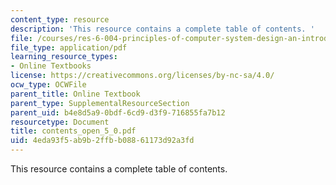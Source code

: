 ```yaml
---
content_type: resource
description: 'This resource contains a complete table of contents. '
file: /courses/res-6-004-principles-of-computer-system-design-an-introduction-spring-2009/4eda93f5ab9b2ffbb08861173d92a3fd_contents_open_5_0.pdf
file_type: application/pdf
learning_resource_types:
- Online Textbooks
license: https://creativecommons.org/licenses/by-nc-sa/4.0/
ocw_type: OCWFile
parent_title: Online Textbook
parent_type: SupplementalResourceSection
parent_uid: b4e8d5a9-0bdf-6cd9-d3f9-716855fa7b12
resourcetype: Document
title: contents_open_5_0.pdf
uid: 4eda93f5-ab9b-2ffb-b088-61173d92a3fd
---
```

This resource contains a complete table of contents. 